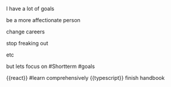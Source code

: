 I have a lot of goals

be a more affectionate person

change careers

stop freaking out

etc

but lets focus on #Shortterm #goals

{{react}} #learn comprehensively
{{typescript}} finish handbook